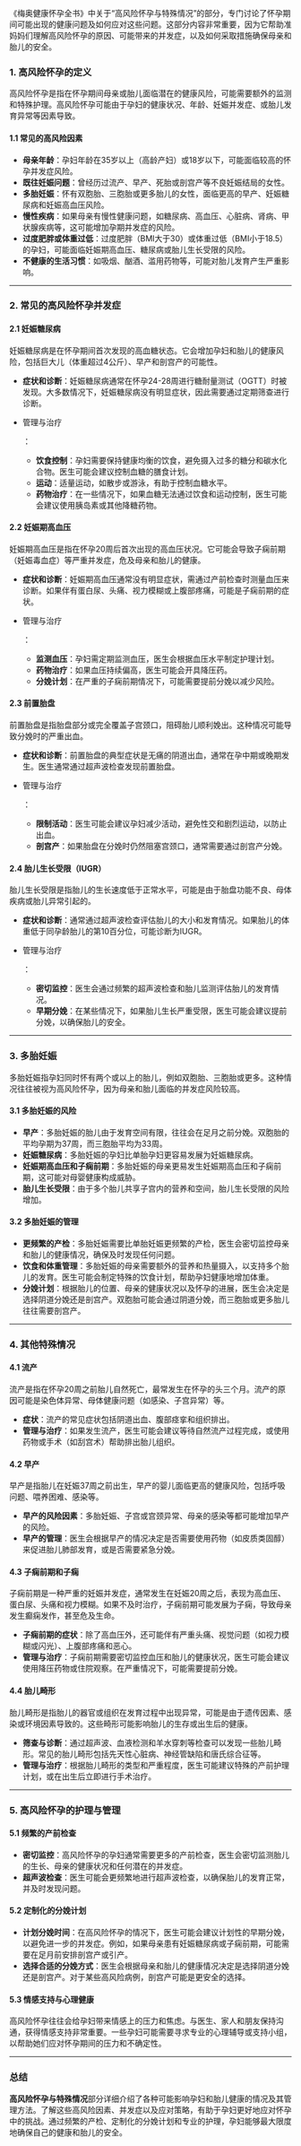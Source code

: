 《梅奥健康怀孕全书》中关于“高风险怀孕与特殊情况”的部分，专门讨论了怀孕期间可能出现的健康问题及如何应对这些问题。这部分内容非常重要，因为它帮助准妈妈们理解高风险怀孕的原因、可能带来的并发症，以及如何采取措施确保母亲和胎儿的安全。

### 1. **高风险怀孕的定义**

高风险怀孕是指在怀孕期间母亲或胎儿面临潜在的健康风险，可能需要额外的监测和特殊护理。高风险怀孕可能由于孕妇的健康状况、年龄、妊娠并发症、或胎儿发育异常等因素导致。

#### 1.1 **常见的高风险因素**

- **母亲年龄**：孕妇年龄在35岁以上（高龄产妇）或18岁以下，可能面临较高的怀孕并发症风险。
- **既往妊娠问题**：曾经历过流产、早产、死胎或剖宫产等不良妊娠结局的女性。
- **多胎妊娠**：怀有双胞胎、三胞胎或更多胎儿的女性，面临更高的早产、妊娠糖尿病和妊娠高血压风险。
- **慢性疾病**：如果母亲有慢性健康问题，如糖尿病、高血压、心脏病、肾病、甲状腺疾病等，这可能增加孕期并发症的风险。
- **过度肥胖或体重过低**：过度肥胖（BMI大于30）或体重过低（BMI小于18.5）的孕妇，可能面临妊娠期高血压、糖尿病或胎儿生长受限的风险。
- **不健康的生活习惯**：如吸烟、酗酒、滥用药物等，可能对胎儿发育产生严重影响。

------

### 2. **常见的高风险怀孕并发症**

#### 2.1 **妊娠糖尿病**

妊娠糖尿病是在怀孕期间首次发现的高血糖状态。它会增加孕妇和胎儿的健康风险，包括巨大儿（体重超过4公斤）、早产和剖宫产的可能性。

- **症状和诊断**：妊娠糖尿病通常在怀孕24-28周进行糖耐量测试（OGTT）时被发现。大多数情况下，妊娠糖尿病没有明显症状，因此需要通过定期筛查进行诊断。

- 管理与治疗

  ：

  - **饮食控制**：孕妇需要保持健康均衡的饮食，避免摄入过多的糖分和碳水化合物。医生可能会建议控制血糖的膳食计划。
  - **运动**：适量运动，如散步或游泳，有助于控制血糖水平。
  - **药物治疗**：在一些情况下，如果血糖无法通过饮食和运动控制，医生可能会建议使用胰岛素或其他降糖药物。

#### 2.2 **妊娠期高血压**

妊娠期高血压是指在怀孕20周后首次出现的高血压状况。它可能会导致子痫前期（妊娠毒血症）等严重并发症，危及母亲和胎儿的健康。

- **症状和诊断**：妊娠期高血压通常没有明显症状，需通过产前检查时测量血压来诊断。如果伴有蛋白尿、头痛、视力模糊或上腹部疼痛，可能是子痫前期的症状。

- 管理与治疗

  ：

  - **监测血压**：孕妇需定期监测血压，医生会根据血压水平制定护理计划。
  - **药物治疗**：如果血压持续偏高，医生可能会开具降压药。
  - **分娩计划**：在严重的子痫前期情况下，可能需要提前分娩以减少风险。

#### 2.3 **前置胎盘**

前置胎盘是指胎盘部分或完全覆盖子宫颈口，阻碍胎儿顺利娩出。这种情况可能导致分娩时的严重出血。

- **症状和诊断**：前置胎盘的典型症状是无痛的阴道出血，通常在孕中期或晚期发生。医生通常通过超声波检查发现前置胎盘。

- 管理与治疗

  ：

  - **限制活动**：医生可能会建议孕妇减少活动，避免性交和剧烈运动，以防止出血。
  - **剖宫产**：如果胎盘在分娩时仍然阻塞宫颈口，通常需要通过剖宫产分娩。

#### 2.4 **胎儿生长受限（IUGR）**

胎儿生长受限是指胎儿的生长速度低于正常水平，可能是由于胎盘功能不良、母体疾病或胎儿异常引起的。

- **症状和诊断**：通常通过超声波检查评估胎儿的大小和发育情况。如果胎儿的体重低于同孕龄胎儿的第10百分位，可能诊断为IUGR。

- 管理与治疗

  ：

  - **密切监控**：医生会通过频繁的超声波检查和胎儿监测评估胎儿的发育情况。
  - **早期分娩**：在某些情况下，如果胎儿生长严重受限，医生可能会建议提前分娩，以确保胎儿的安全。

------

### 3. **多胎妊娠**

多胎妊娠指孕妇同时怀有两个或以上的胎儿，例如双胞胎、三胞胎或更多。这种情况往往被视为高风险怀孕，因为母亲和胎儿面临的并发症风险较高。

#### 3.1 **多胎妊娠的风险**

- **早产**：多胎妊娠的胎儿由于发育空间有限，往往会在足月之前分娩。双胞胎的平均孕期为37周，而三胞胎平均为33周。
- **妊娠糖尿病**：多胎妊娠的孕妇比单胎孕妇更容易发展为妊娠糖尿病。
- **妊娠期高血压和子痫前期**：多胎妊娠的母亲更易发生妊娠期高血压和子痫前期，这可能对母婴健康构成威胁。
- **胎儿生长受限**：由于多个胎儿共享子宫内的营养和空间，胎儿生长受限的风险增加。

#### 3.2 **多胎妊娠的管理**

- **更频繁的产检**：多胎妊娠需要比单胎妊娠更频繁的产检，医生会密切监控母亲和胎儿的健康情况，确保及时发现任何问题。
- **饮食和体重管理**：多胎妊娠的母亲需要额外的营养和热量摄入，以支持多个胎儿的发育。医生可能会制定特殊的饮食计划，帮助孕妇健康地增加体重。
- **分娩计划**：根据胎儿的位置、母亲的健康状况以及怀孕的进展，医生会决定是选择阴道分娩还是剖宫产。双胞胎可能会通过阴道分娩，而三胞胎或更多胎儿往往需要剖宫产。

------

### 4. **其他特殊情况**

#### 4.1 **流产**

流产是指在怀孕20周之前胎儿自然死亡，最常发生在怀孕的头三个月。流产的原因可能是染色体异常、母体健康问题（如感染、子宫异常）等。

- **症状**：流产的常见症状包括阴道出血、腹部痉挛和组织排出。
- **管理与治疗**：如果发生流产，医生可能会建议等待自然流产过程完成，或使用药物或手术（如刮宫术）帮助排出胎儿组织。

#### 4.2 **早产**

早产是指胎儿在妊娠37周之前出生，早产的婴儿面临更高的健康风险，包括呼吸问题、喂养困难、感染等。

- **早产的风险因素**：多胎妊娠、子宫或宫颈异常、母亲的感染等都可能增加早产的风险。
- **早产的管理**：医生会根据早产的情况决定是否需要使用药物（如皮质类固醇）来促进胎儿肺部发育，或是否需要紧急分娩。

#### 4.3 **子痫前期和子痫**

子痫前期是一种严重的妊娠并发症，通常发生在妊娠20周之后，表现为高血压、蛋白尿、头痛和视力模糊。如果不及时治疗，子痫前期可能发展为子痫，导致母亲发生癫痫发作，甚至危及生命。

- **子痫前期的症状**：除了高血压外，还可能伴有严重头痛、视觉问题（如视力模糊或闪光）、上腹部疼痛和恶心。
- **管理与治疗**：子痫前期需要密切监控血压和胎儿的健康状况，医生可能会建议使用降压药物或住院观察。在严重情况下，可能需要提前分娩。

#### 4.4 **胎儿畸形**

胎儿畸形是指胎儿的器官或组织在发育过程中出现异常，可能是由于遗传因素、感染或环境因素导致的。这些畸形可能影响胎儿的生存或出生后的健康。

- **筛查与诊断**：通过超声波、血液检测和羊水穿刺等检查可以发现一些胎儿畸形。常见的胎儿畸形包括先天性心脏病、神经管缺陷和唐氏综合征等。
- **管理与治疗**：根据胎儿畸形的类型和严重程度，医生可能建议特殊的产前护理计划，或在出生后立即进行手术治疗。

------

### 5. **高风险怀孕的护理与管理**

#### 5.1 **频繁的产前检查**

- **密切监控**：高风险怀孕的孕妇通常需要更多的产前检查，医生会密切监测胎儿的生长、母亲的健康状况和任何潜在的并发症。
- **超声波检查**：医生可能会更频繁地进行超声波检查，以确保胎儿的发育正常，并及时发现问题。

#### 5.2 **定制化的分娩计划**

- **计划分娩时间**：在高风险怀孕的情况下，医生可能会建议计划性的早期分娩，以避免进一步的并发症。例如，如果母亲患有妊娠糖尿病或子痫前期，可能需要在足月前安排剖宫产或引产。
- **选择合适的分娩方式**：医生会根据母亲和胎儿的健康情况决定是选择阴道分娩还是剖宫产。对于某些高风险病例，剖宫产可能是更安全的选择。

#### 5.3 **情感支持与心理健康**

高风险怀孕往往会给孕妇带来情感上的压力和焦虑。与医生、家人和朋友保持沟通，获得情感支持非常重要。一些孕妇可能需要寻求专业的心理辅导或支持小组，以帮助她们应对怀孕期间的压力和不确定性。

------

### 总结

**高风险怀孕与特殊情况**部分详细介绍了各种可能影响孕妇和胎儿健康的情况及其管理方法。了解这些高风险因素、并发症以及应对策略，有助于孕妇更好地应对怀孕中的挑战。通过频繁的产检、定制化的分娩计划和专业的护理，孕妇能够最大限度地确保自己的健康和胎儿的安全。